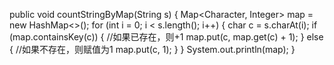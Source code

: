  public void countStringByMap(String s) {
    Map<Character, Integer> map = new HashMap<>();
    for (int i = 0; i < s.length(); i++) {
        char c = s.charAt(i);
        if (map.containsKey(c)) {  //如果已存在，则+1
            map.put(c, map.get(c) + 1);
        } else {  //如果不存在，则赋值为1
            map.put(c, 1);
        }
    }
    System.out.println(map);
}